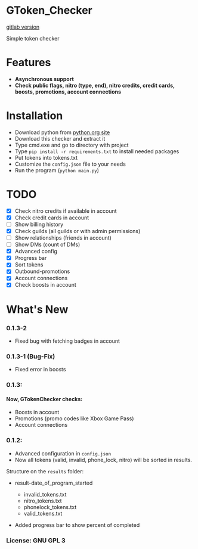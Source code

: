# GToken_Checker

[gitlab version](https://gitlab.com/snaky1/GTokenChecker)

Simple token checker

# Features

- **Asynchronous support**
- **Check public flags, nitro (type, end), nitro credits, credit cards, boosts, promotions, account connections**

# Installation

- Download python from [python.org site](https://python.org)
- Download this checker and extract it
- Type cmd.exe and go to directory with project
- Type `pip install -r requirements.txt` to install needed packages
- Put tokens into tokens.txt
- Customize the `config.json` file to your needs
- Run the program (`python main.py`)

# TODO

- [x] Check nitro credits if available in account
- [x] Check credit cards in account
- [ ] Show billing history
- [x] Check guilds (all guilds or with admin permissions)
- [ ] Show relationships (friends in account)
- [ ] Show DMs (count of DMs)
- [x] Advanced config
- [x] Progress bar
- [x] Sort tokens
- [x] Outbound-promotions
- [x] Account connections
- [x] Check boosts in account

# What's New

### 0.1.3-2
- Fixed bug with fetching badges in account

### 0.1.3-1 (Bug-Fix)
- Fixed error in boosts


### 0.1.3:
#### Now, GTokenChecker checks:

- Boosts in account
- Promotions (promo codes like Xbox Game Pass)
- Account connections

### 0.1.2:

- Advanced configuration in `config.json`
- Now all tokens (valid, invalid, phone_lock, nitro) will be sorted in results.

Structure on the `results` folder:

- result-date_of_program_started
    - invalid_tokens.txt
    - nitro_tokens.txt
    - phonelock_tokens.txt
    - valid_tokens.txt

- Added progress bar to show percent of completed

### License: GNU GPL 3
